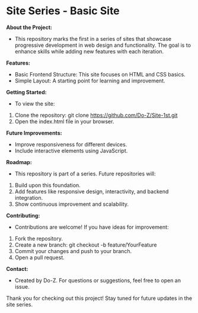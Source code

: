 # Site Series - Basic Site

**About the Project:**
- This repository marks the first in a series of sites that showcase progressive development in web design and functionality. The goal is to enhance skills while adding new features with each iteration.

**Features:**
 - Basic Frontend Structure: This site focuses on HTML and CSS basics.
 - Simple Layout: A starting point for learning and improvement.

**Getting Started:**
- To view the site:
1. Clone the repository:
  git clone https://github.com/Do-Z/Site-1st.git
2. Open the index.html file in your browser.

**Future Improvements:**
 - Improve responsiveness for different devices.
 - Include interactive elements using JavaScript.

**Roadmap:**
- This repository is part of a series. Future repositories will:
1. Build upon this foundation.
2. Add features like responsive design, interactivity, and backend integration.
3. Show continuous improvement and scalability.

**Contributing:**
- Contributions are welcome! If you have ideas for improvement:
1. Fork the repository.
2. Create a new branch:
  git checkout -b feature/YourFeature
3. Commit your changes and push to your branch.
4. Open a pull request.

**Contact:**
- Created by Do-Z. For questions or suggestions, feel free to open an issue.


Thank you for checking out this project! Stay tuned for future updates in the site series.
